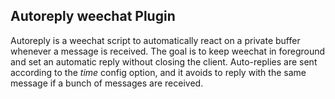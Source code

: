 Autoreply weechat Plugin
---

Autoreply is a weechat script to automatically react on a private buffer whenever a message is received.
The goal is to keep weechat in foreground and set an automatic reply without closing the client.
Auto-replies are sent according to the *time* config option, and it avoids to reply with the same message
if a bunch of messages are received.
